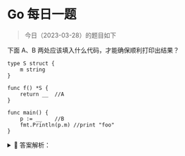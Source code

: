 # Go 每日一题

> 今日（2023-03-28）的题目如下

下面 A、B 两处应该填入什么代码，才能确保顺利打印出结果？

```golang
type S struct {
	m string
}

func f() *S {
	return __  //A
}

func main() {
	p := __    //B
	fmt.Println(p.m) //print "foo"
}
```


<details>
<summary style="cursor: pointer">🔑 答案解析：</summary>
<div>

参考答案及解析：

```
A. &S{"foo"} 
B. *f() 或者 f()
```

f() 函数返回参数是指针类型，所以可以用 & 取结构体的指针；
B 处，如果填 `*f()`，则 p 是 S 类型；如果填 `f()`，则 p 是 *S 类型，不过都可以使用 p.m 取得结构体的成员。

---

### 10楼

```golang
return nil // A ;
p := S{m: "foo"} // B 
```

(出题人会不会气的吐血啊？)。
（好吧 return &S{m: "foo"} // A ；p := f() // B ）


</div>
</details>
